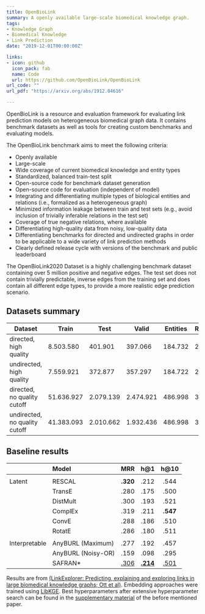 ```yaml
---
title: OpenBioLink
summary: A openly available large-scale biomedical knowledge graph.
tags:
- Knowledge Graph
- Biomedical Knowledge
- Link Prediction
date: "2019-12-01T00:00:00Z"

links:
- icon: github
  icon_pack: fab
  name: Code
  url: https://github.com/OpenBioLink/OpenBioLink
url_code: ""
url_pdf: "https://arxiv.org/abs/1912.04616"

---
```


OpenBioLink is a resource and evaluation framework for evaluating link prediction models on heterogeneous biomedical graph data. It contains benchmark datasets as well as tools for creating custom benchmarks and evaluating models.

The OpenBioLink benchmark aims to meet the following criteria:

- Openly available
- Large-scale
- Wide coverage of current biomedical knowledge and entity types
- Standardized, balanced train-test split
- Open-source code for benchmark dataset generation
- Open-source code for evaluation (independent of model)
- Integrating and differentiating multiple types of biological entities and relations (i.e., formalized as a heterogeneous graph)
- Minimized information leakage between train and test sets (e.g., avoid inclusion of trivially inferable relations in the test set)
- Coverage of true negative relations, where available
- Differentiating high-quality data from noisy, low-quality data
- Differentiating benchmarks for directed and undirected graphs in order to be applicable to a wide variety of link prediction methods
- Clearly defined release cycle with versions of the benchmark and public leaderboard

The OpenBioLink2020 Dataset is a highly challenging benchmark dataset containing over 5 million positive and negative edges. The test set does not contain trivially predictable, inverse edges from the training set and does contain all different edge types, to provide a more realistic edge prediction scenario.

## Datasets summary
|Dataset|Train|Test|Valid|Entities|Relations|
|-------|-----|----|-----|--------|---------|
|directed, high quality|8.503.580|401.901|397.066|184.732|28|
|undirected, high quality|7.559.921|372.877|357.297|184.722|28|
|directed, no quality cutoff|51.636.927|2.079.139|2.474.921|486.998|32|
|undirected, no quality cutoff|41.383.093|2.010.662|1.932.436|486.998|32|

## Baseline results    

| |       Model        |     MRR     |       h@1       |    h@10     |
|:-|:------------------|:-----------:|:---------------:|:-----------:|
||||||
|Latent|       RESCAL       |  **.320**   |      .212       |    .544     |
||       TransE       |    .280     |      .175       |    .500     |
||      DistMult      |    .300     |      .193       |    .521     |
||      ComplEx       |    .319     |      .211       |  **.547**   |
||       ConvE        |    .288     |      .186       |    .510     |
||       RotatE       |    .286     |      .180       |    .511     |
||||||
|Interpretable| AnyBURL (Maximum)  |    .277     |      .192       |    .457     |
|| AnyBURL (Noisy-OR) |    .159     |      .098       |    .295     |
||      SAFRAN\*      | <u>.306</u> | <u>**.214**</u> | <u>.501</u> |

Results are from [(LinkExplorer: Predicting, explaining and exploring links in large biomedical knowledge graphs; Ott et al)](https://www.biorxiv.org/content/10.1101/2022.01.09.475537v2). Embedding approaches were trained using [LibKGE](https://github.com/uma-pi1/kge). Best hyperparameters after extensive hyperparameter search can be found in the [supplementary material](https://www.biorxiv.org/content/biorxiv/early/2022/01/31/2022.01.09.475537/DC1/embed/media-1.pdf?download=true) of the before mentioned paper.


